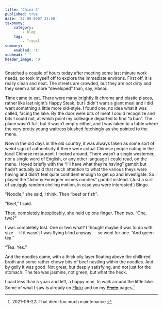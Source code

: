 ```yaml
---
title: 'China 2'
published: true
date: '22-09-2007 23:00'
taxonomy:
    category:
        - blog
    tag:
        - Travel
summary:
    enabled: '1'
subhead: " "
header_image: '0'
---
```


Snatched a couple of hours today after meeting some last minute work needs, so took myself off to explore the immediate environs. First off, it is really clean and neat. The streets are crowded, but they are not dirty and they seem a lot more “developed” than, say, Hanoi.

Time came to eat. There were many brightly lit chrome and plastic places, rather like last night’s Happy Steak, but I didn't want a giant meal and I did want something a little more old-style. I found one, no idea what it was called, facing the lake. By the door were bits of meat I could recognize and bits I could not, at which point my colleague departed to find “a bun”. The place wasn’t full, but it wasn’t empty either, and I was taken to a table where the very pretty young waitress blushed fetchingly as she pointed to the menu.

Now in the old days in the old country, it was always taken as some sort of weird sign of authenticity if there were actual Chinese people eating in the local Chinese restaurant. I looked around. There wasn’t a single westerner, nor a single word of English, or any other language I could read, on the menu. I toyed briefly with the “I’ll have what they’re having” gambit but hadn’t actually paid that much attention to what the various theys were having and didn’t feel quite confident enough to get up and investigate. So I played the “Johnny Foreigner mimes noodles” gambit instead. (Just a sort of squiggly random circling motion, in case you were interested.) Bingo.

“Noodle,” she said, I think. Then “beef or fish”.

“Beef,” I said.

Then, completely inexplicably, she held up one finger. Then two. “One, two?”

I was completely lost. One or two what? I thought maybe it was to do with size -- if it wasn’t I was flying blind anyway -- so went for one. “And green tea.”

“Tea. Yes.”

And the noodles came, with a thick oily layer floating above the chilli-red broth and some rather chewy bits of beef nestling within the noodles. And by golly it was good. Not great, but deeply satisfying, and not just for the stomach. The tea was jasmine, not green, but what the heck.

I paid less than 5 yuan and left, a happy man, to walk around the little lake. Some of what I saw is already on [Flickr](https://flickr.com/photos/jcherfas/) and on my ~~[Photo](http://jeremycherfas.net/wp/photos-main/)~~ pages.[^1]

[^1]: 2021-09-22: That died; too much maintenance.
